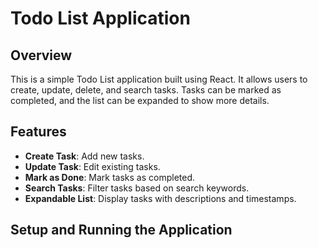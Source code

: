 <!-- # React + Vite

This template provides a minimal setup to get React working in Vite with HMR and some ESLint rules.

Currently, two official plugins are available:

- [@vitejs/plugin-react](https://github.com/vitejs/vite-plugin-react/blob/main/packages/plugin-react/README.md) uses [Babel](https://babeljs.io/) for Fast Refresh
- [@vitejs/plugin-react-swc](https://github.com/vitejs/vite-plugin-react-swc) uses [SWC](https://swc.rs/) for Fast Refresh -->
# Todo List Application

## Overview

This is a simple Todo List application built using React. It allows users to create, update, delete, and search tasks. Tasks can be marked as completed, and the list can be expanded to show more details.

## Features

- **Create Task**: Add new tasks.
- **Update Task**: Edit existing tasks.
- **Mark as Done**: Mark tasks as completed.
- **Search Tasks**: Filter tasks based on search keywords.
- **Expandable List**: Display tasks with descriptions and timestamps.

## Setup and Running the Application



